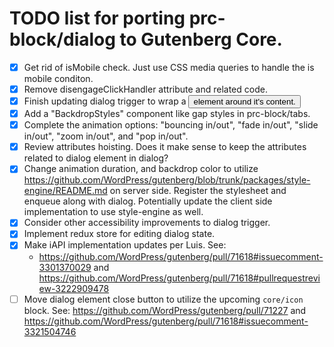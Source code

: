 # TODO list for porting prc-block/dialog to Gutenberg Core.

- [x] Get rid of isMobile check. Just use CSS media queries to handle the is mobile conditon.
- [x] Remove disengageClickHandler attribute and related code.
- [x] Finish updating dialog trigger to wrap a <button> element around it's content.
- [x] Add a "BackdropStyles" component like gap styles in prc-block/tabs.
- [x] Complete the animation options: "bouncing in/out", "fade in/out", "slide in/out", "zoom in/out", and "pop in/out".
- [x] Review attributes hoisting. Does it make sense to keep the attributes related to dialog element in dialog?
- [x] Change animation duration, and backdrop color to utilize https://github.com/WordPress/gutenberg/blob/trunk/packages/style-engine/README.md on server side. Register the stylesheet and enqueue along with dialog. Potentially update the client side implementation to use style-engine as well.
- [x] Consider other accessibility improvements to dialog trigger.
- [x] Implement redux store for editing dialog state.
- [x] Make iAPI implementation updates per Luis. See:
    - https://github.com/WordPress/gutenberg/pull/71618#issuecomment-3301370029 and https://github.com/WordPress/gutenberg/pull/71618#pullrequestreview-3222909478
- [ ] Move dialog element close button to utilize the upcoming `core/icon` block. See: https://github.com/WordPress/gutenberg/pull/71227 and https://github.com/WordPress/gutenberg/pull/71618#issuecomment-3321504746

